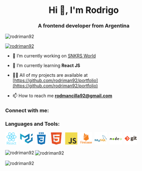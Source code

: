 <h1 align="center">Hi 👋, I'm Rodrigo</h1>
<h3 align="center">A frontend developer from Argentina</h3>

<p align="left"> <img src="https://komarev.com/ghpvc/?username=rodriman92&label=Profile%20views&color=0e75b6&style=flat" alt="rodriman92" /> </p>

<p align="left"> <a href="https://github.com/ryo-ma/github-profile-trophy"><img src="https://github-profile-trophy.vercel.app/?username=rodriman92" alt="rodriman92" /></a> </p>

- 🔭 I’m currently working on [SNKRS World](https://snkrs-world-rodriman92.vercel.app)

- 🌱 I’m currently learning **React JS**

- 👨‍💻 All of my projects are available at [https://github.com/rodriman92/portfolio](https://github.com/rodriman92/portfolio)

- 📫 How to reach me **rodmancilla92@gmail.com**

<h3 align="left">Connect with me:</h3>
<p align="left">
</p>

<h3 align="left">Languages and Tools:</h3>
<div>
  <img src="https://github.com/devicons/devicon/blob/master/icons/react/react-original-wordmark.svg" title="React" alt="React" width="40" height="40"/>&nbsp;
  <img src="https://github.com/devicons/devicon/blob/master/icons/materialui/materialui-original.svg" title="Material UI" alt="Material UI" width="40" height="40"/>&nbsp;
  <img src="https://github.com/devicons/devicon/blob/master/icons/css3/css3-plain-wordmark.svg"  title="CSS3" alt="CSS" width="40" height="40"/>&nbsp;
  <img src="https://github.com/devicons/devicon/blob/master/icons/html5/html5-original.svg" title="HTML5" alt="HTML" width="40" height="40"/>&nbsp;
  <img src="https://github.com/devicons/devicon/blob/master/icons/javascript/javascript-original.svg" title="JavaScript" alt="JavaScript" width="40" height="40"/>&nbsp;
  <img src="https://github.com/devicons/devicon/blob/master/icons/firebase/firebase-plain-wordmark.svg" title="Firebase" alt="Firebase" width="40" height="40"/>&nbsp;
  <img src="https://github.com/devicons/devicon/blob/master/icons/mysql/mysql-original-wordmark.svg" title="MySQL"  alt="MySQL" width="40" height="40"/>&nbsp;
  <img src="https://github.com/devicons/devicon/blob/master/icons/nodejs/nodejs-original-wordmark.svg" title="NodeJS" alt="NodeJS" width="40" height="40"/>&nbsp;
  <img src="https://github.com/devicons/devicon/blob/master/icons/git/git-original-wordmark.svg" title="Git" **alt="Git" width="40" height="40"/>
</div>

<p><img align="left" src="https://github-readme-stats.vercel.app/api/top-langs?username=rodriman92&show_icons=true&locale=en&layout=compact" alt="rodriman92" /></p>

<p>&nbsp;<img align="center" src="https://github-readme-stats.vercel.app/api?username=rodriman92&show_icons=true&locale=en" alt="rodriman92" /></p>

<p><img align="center" src="https://github-readme-streak-stats.herokuapp.com/?user=rodriman92&" alt="rodriman92" /></p>

